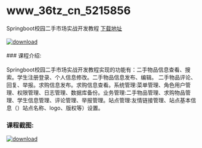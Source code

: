 # www_36tz_cn_5215856
Springboot校园二手市场实战开发教程
[下载地址](http://www.36tz.cn/article/5215856 "下载地址")
<br/></br>[![download](http://36tz.cn/muke_img/2020_10_2-80-300x199.png "下载地址")](http://www.36tz.cn/article/5215856 "下载地址")
<br/></br>### 课程介绍:<br/></br>Springboot校园二手市场实战开发教程实现的功能有：二手物品信息查看、搜索。学生注册登录、个人信息修改。二手物品信息发布、编辑。
二手物品评论、回复、举报。求购信息发布。求购信息查看。系统管理∶菜单管理、角色用户管理、权限管理、日志管理、数据库备份。业务管理:二手物品管理、求购物品管理、学生信息管理、评论管理、举报管理。站点管理∶友情链接管理、站点基本信息（）站点名称、logo、版权等）设置。

### 课程截图:
[![download](http://36tz.cn/muke_img/2020_10_1-85.png "下载地址")](http://www.36tz.cn/article/5215856 "下载地址")
